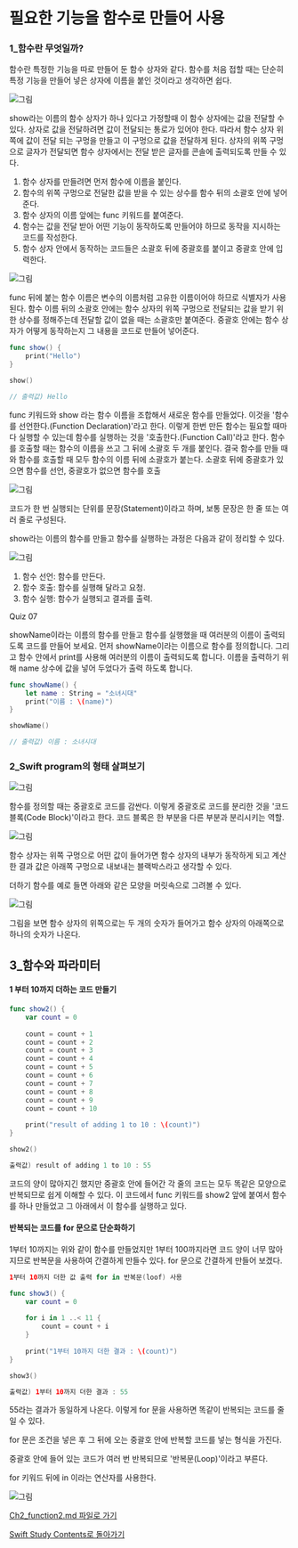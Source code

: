 # 필요한 기능을 함수로 만들어 사용

### 1_함수란 무엇일까?

함수란 특정한 기능을 따로 만들어 둔 함수 상자와 같다.
함수를 처음 접할 때는 단순히 특정 기능을 만들어 넣은 상자에 이름을 붙인 것이라고 생각하면 쉽다.

![그림](https://user-images.githubusercontent.com/47494240/54354348-ba3cd400-4699-11e9-9fb0-72e978d22234.png)

show라는 이름의 함수 상자가 하나 있다고 가정할때 이 함수 상자에는 값을 전달할 수 있다.
상자로 값을 전달하려면 값이 전달되는 통로가 있어야 한다.
따라서 함수 상자 위쪽에 값이 전달 되는 구멍을 만들고 이 구멍으로 값을 전달하게 된다.
상자의 위쪽 구멍으로 글자가 전달되면 함수 상자에서는 전달 받은 글자를 콘솔에 출력되도록 만들 수 있다.

1. 함수 상자를 만들려면 먼저 함수에 이름을 붙인다.
2. 함수의 위쪽 구멍으로 전달한 값을 받을 수 있는 상수를 함수 뒤의 소괄호 안에 넣어준다.
3. 함수 상자의 이름 앞에는 func 키워드를 붙여준다.
4. 함수는 값을 전달 받아 어떤 기능이 동작하도록 만들어야 하므로 동작을 지시하는 코드를 작성한다.
5. 함수 상자 안에서 동작하는 코드들은 소괄호 뒤에 중괄호를 붙이고 중괄호 안에 입력한다.

![그림](https://user-images.githubusercontent.com/47494240/54354351-ba3cd400-4699-11e9-80e0-981f22489eef.png)

func 뒤에 붙는 함수 이름은 변수의 이름처럼 고유한 이름이어야 하므로 식별자가 사용된다.
함수 이름 뒤의 소괄호 안에는 함수 상자의 위쪽 구멍으로 전달되는 값을 받기 위한 상수를 정해주는데 전달할 값이 없을 때는 소괄호만 붙여준다.
중괄호 안에는 함수 상자가 어떻게 동작하는지 그 내용을 코드로 만들어 넣어준다.

```swift Hello 출력
func show() {
    print("Hello")
}

show()

// 출력값) Hello
```

func 키워드와 show 라는 함수 이름을 조합해서 새로운 함수를 만들었다. 이것을 '함수를 선언한다.(Function Declaration)'라고 한다.
이렇게 한번 만든 함수는 필요할 때마다 실행할 수 있는데 함수를 실행하는 것을 '호출한다.(Function Call)'라고 한다.
함수를 호출할 때는 함수의 이름을 쓰고 그 뒤에 소괄호 두 개를 붙인다.
결국 함수를 만들 때와 함수를 호출할 때 모두 함수의 이름 뒤에 소괄호가 붙는다.
소괄호 뒤에 중괄호가 있으면 함수를 선언, 중괄호가 없으면 함수를 호출

![그림](https://user-images.githubusercontent.com/47494240/54354353-ba3cd400-4699-11e9-9d27-e33cfb58639d.png)

코드가 한 번 실행되는 단위를 문장(Statement)이라고 하며, 보통 문장은 한 줄 또는 여러 줄로 구성된다.

show라는 이름의 함수를 만들고 함수를 실행하는 과정은 다음과 같이 정리할 수 있다.

![그림](https://user-images.githubusercontent.com/47494240/54354354-bad56a80-4699-11e9-81ac-123c6c99bd1b.png)

1. 함수 선언: 함수를 만든다.
2. 함수 호출: 함수를 실행해 달라고 요청.
3. 함수 실행: 함수가 실행되고 결과를 출력.

Quiz 07

showName이라는 이름의 함수를 만들고 함수를 실행했을 때 여러분의 이름이 출력되도록 코드를 만들어 보세요. 먼저 showName이라는 이름으로 함수를 정의합니다. 그리고 함수 안에서 print를 사용해 여러분의 이름이 출력되도록 합니다. 이름을 출력하기 위해 name 상수에 값을 넣어 두었다가 출력 하도록 합니다.
```swift 
func showName() {
    let name : String = "소녀시대"
    print("이름 : \(name)")
}

showName()

// 출력값) 이름 : 소녀시대
```


### 2_Swift program의 형태 살펴보기

![그림](https://user-images.githubusercontent.com/47494240/54354355-bad56a80-4699-11e9-8598-9648659f89f8.png)

함수를 정의할 때는 중괄호로 코드를 감싼다. 이렇게 중괄호로 코드를 분리한 것을 '코드 블록(Code Block)'이라고 한다. 코드 블록은 한 부분을 다른 부분과 분리시키는 역할.

![그림](https://user-images.githubusercontent.com/47494240/54354356-bad56a80-4699-11e9-9b1f-11d7de1e3fd4.png)

함수 상자는 위쪽 구멍으로 어떤 값이 들어가면 함수 상자의 내부가 동작하게 되고 계산한 결과 값은 아래쪽 구멍으로 내보내는 블랙박스라고 생각할 수 있다.

더하기 함수를 예로 들면 아래와 같은 모양을 머릿속으로 그려볼 수 있다.

![그림](https://user-images.githubusercontent.com/47494240/54354357-bad56a80-4699-11e9-8849-e43bc4bac8c0.png)

그림을 보면 함수 상자의 위쪽으로는 두 개의 숫자가 들어가고 함수 상자의 아래쪽으로 하나의 숫자가 나온다.


## 3_함수와 파라미터


#### 1 부터 10까지 더하는 코드 만들기

```swift
func show2() {
    var count = 0
    
    count = count + 1
    count = count + 2
    count = count + 3
    count = count + 4
    count = count + 5
    count = count + 6
    count = count + 7
    count = count + 8
    count = count + 9
    count = count + 10
    
    print("result of adding 1 to 10 : \(count)")
}

show2()

출력값) result of adding 1 to 10 : 55
```
코드의 양이 많아지긴 했지만 중괄호 안에 들어간 각 줄의 코드는 모두 똑같은 모양으로 반복되므로 쉽게 이해할 수 있다.
이 코드에서 func 키워드를 show2 앞에 붙여서 함수를 하나 만들었고 그 아래에서 이 함수를 실행하고 있다.


#### 반복되는 코드를 for 문으로 단순화하기

1부터 10까지는 위와 같이 함수를 만들었지만 1부터 100까지라면 코드 양이 너무 많아지므로 반복문을 사용하여 간결하게 만들수 있다.
for 문으로 간결하게 만들어 보겠다.
```swift
1부터 10까지 더한 값 출력 for in 반복문(loof) 사용

func show3() {
    var count = 0
    
    for i in 1 ..< 11 {
        count = count + i
    }
    
    print("1부터 10까지 더한 결과 : \(count)")
}

show3()

출력값) 1부터 10까지 더한 결과 : 55
```
55라는 결과가 동일하게 나온다. 이렇게 for 문을 사용하면 똑같이 반복되는 코드를 줄일 수 있다.

for 문은 조건을 넣은 후 그 뒤에 오는 중괄호 안에 반복할 코드를 넣는 형식을 가진다.

중괄호 안에 들어 있는 코드가 여러 번 반복되므로 '반복문(Loop)'이라고 부른다.

for 키워드 뒤에 in 이라는 연산자를 사용한다.

![그림](https://user-images.githubusercontent.com/47494240/54357774-24f20d80-46a2-11e9-96bf-dea9e3c9ed3e.png)


[Ch2_function2.md 파일로 가기](https://github.com/ChunsuKim/SwiftStudy/Ch2_function2.md)

[Swift Study Contents로 돌아가기](https://github.com/ChunsuKim/SwiftStudy)


